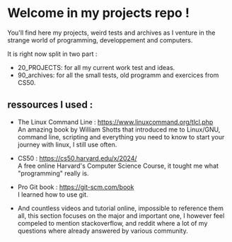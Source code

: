 # Welcome in my projects repo !

You'll find here my projects, weird tests and archives as I venture in the strange world of programming, developpement and computers.

It is right now split in two part : 
- 20_PROJECTS: for all my current work test and ideas.
- 90_archives: for all the small tests, old programm and exercices from CS50.



## ressources I used :

- The Linux Command Line : https://www.linuxcommand.org/tlcl.php  
    An amazing book by William Shotts that introduced me to Linux/GNU, command line, scripting and everything you need to know to start your journey with linux, I still use often.

- CS50 : https://cs50.harvard.edu/x/2024/  
    A free online Harvard's Computer Science Course, it tought me what "programming" really is.
    
- Pro Git book : https://git-scm.com/book  
    I learned how to use git.
    
- And countless videos and tutorial online, impossible to reference them all, this section focuses on the major and important one, I however feel compeled to mention stackoverflow, and reddit where a lot of my questions where already answered by various community. 

